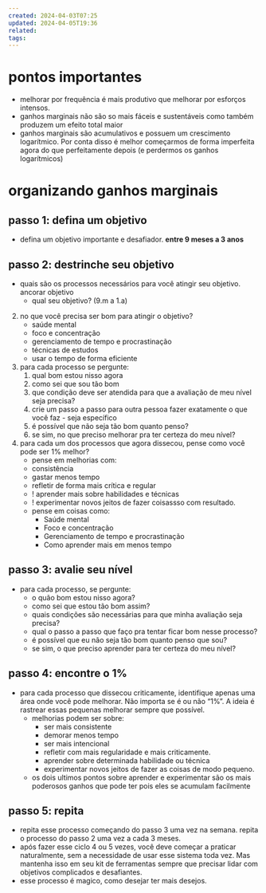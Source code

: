 ```yaml
---
created: 2024-04-03T07:25
updated: 2024-04-05T19:36
related: 
tags:
---
```

# pontos importantes
- melhorar por frequência é mais produtivo que melhorar por esforços intensos.
- ganhos marginais não são so mais fáceis e sustentáveis como também produzem um efeito total maior
- ganhos marginais são acumulativos e possuem um crescimento logarítmico. Por conta disso é melhor começarmos de forma imperfeita agora do que perfeitamente depois (e perdermos os ganhos logarítmicos)

# organizando ganhos marginais
## passo 1: defina um objetivo
- defina um objetivo importante e desafiador. **entre 9 meses a 3 anos**
## passo 2: destrinche seu objetivo
- quais são os processos necessários para você atingir seu objetivo. ancorar objetivo
	- qual seu objetivo? (9.m a 1.a)

2. no que você precisa ser bom para atingir o objetivo?
	- saúde mental
	- foco e concentração
	- gerenciamento de tempo e procrastinação
	- técnicas de estudos
	- usar o tempo de forma eficiente
3. para cada processo se pergunte:
	1. qual bom estou nisso agora
	2. como sei que sou tão bom
	3. que condição deve ser atendida para que a avaliação de meu nível seja precisa?
	4. crie um passo a passo para outra pessoa fazer exatamente o que você faz - seja específico
	5. é possível que não seja tão bom quanto penso?
	6. se sim, no que preciso melhorar pra ter certeza do meu nível?
4. para cada um dos processos que agora dissecou, pense como você pode ser 1% melhor?
	- pense em melhorias com:
	- consistência
	- gastar menos tempo
	- refletir de forma mais crítica e regular
	- ! aprender mais sobre habilidades e técnicas 
	- !  experimentar novos jeitos de fazer coisassso com resultado.
	- pense em coisas como:
		- Saúde mental
		- Foco e concentração
		- Gerenciamento de tempo e procrastinação
		- Como aprender mais em menos tempo
## passo 3: avalie seu nível
- para cada processo, se pergunte:
	- o quão bom estou nisso agora?
	- como sei que estou tão bom assim?
	- quais condições são necessárias para que minha avaliação seja precisa?
	- qual o passo a passo que faço pra tentar ficar bom nesse processo?
	- é possível que eu não seja tão bom quanto penso que sou?
	- se sim, o que preciso aprender para ter certeza do meu nível?
## passo 4: encontre o 1%
- para cada processo que dissecou criticamente, identifique apenas uma área onde você pode melhorar. Não importa se é ou não “1%”. A ideia é rastrear essas pequenas melhorar sempre que possível.
	- melhorias podem ser sobre:
		- ser mais consistente
		- demorar menos tempo
		- ser mais intencional
		- refletir com mais regularidade e mais criticamente.
		- aprender sobre determinada habilidade ou técnica
		- experimentar novos jeitos de fazer as coisas de modo pequeno.
	- os dois ultimos pontos sobre aprender e experimentar são os mais poderosos ganhos que pode ter pois eles se acumulam facilmente 
## passo 5: repita
- repita esse processo começando do passo 3 uma vez na semana. repita o processo do passo 2 uma vez a cada 3 meses.
- após fazer esse ciclo 4 ou 5 vezes, você deve começar a praticar naturalmente, sem a necessidade de usar esse sistema toda vez. Mas mantenha isso em seu kit de ferramentas sempre que precisar lidar com objetivos complicados e desafiantes.
- esse processo é magico, como desejar ter mais desejos.